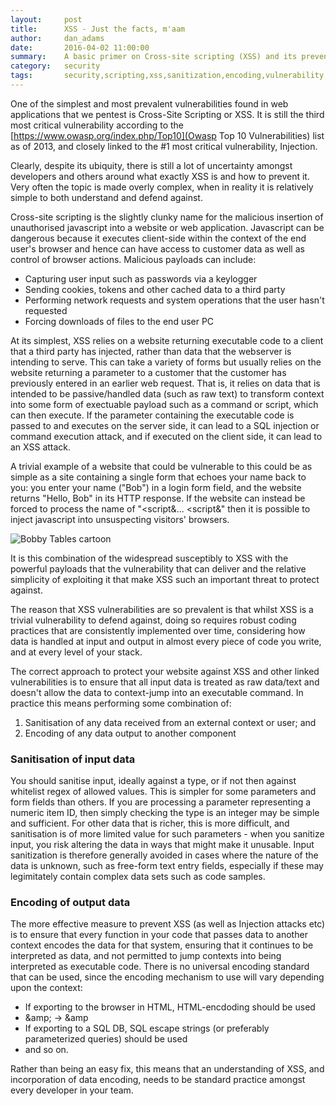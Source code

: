 ```yaml
---
layout:     post
title:      XSS - Just the facts, m'aam
author:     dan_adams
date:       2016-04-02 11:00:00
summary:    A basic primer on Cross-site scripting (XSS) and its prevention
category:   security
tags:       security,scripting,xss,sanitization,encoding,vulnerability,exploit
---
```


One of the simplest and most prevalent vulnerabilities found in web applications that we pentest is Cross-Site Scripting or XSS. It is still the third most critical vulnerability according to the [https://www.owasp.org/index.php/Top10](Owasp Top 10 Vulnerabilities) list as of 2013, and closely linked to the #1 most critical vulnerability, Injection.

Clearly, despite its ubiquity, there is still a lot of uncertainty amongst developers and others around what exactly XSS is and how to prevent it. Very often the topic is made overly complex, when in reality it is relatively simple to both understand and defend against.

Cross-site scripting is the slightly clunky name for the malicious insertion of unauthorised javascript into a website or web application. Javascript can be dangerous because it executes client-side within the context of the end user's browser and hence can have access to customer data as well as control of browser actions. Malicious payloads can include:
* Capturing user input such as passwords via a keylogger
* Sending cookies, tokens and other cached data to a third party
* Performing network requests and system operations that the user hasn't requested
* Forcing downloads of files to the end user PC

At its simplest, XSS relies on a website returning executable code to a client that a third party has injected, rather than data that the webserver is intending to serve. This can take a variety of forms but usually relies on the website returning a parameter to a customer that the customer has previously entered in an earlier web request. That is, it relies on data that is intended to be passive/handled data (such as raw text) to transform context into some form of exectuable payload such as a command or script, which can then execute. If the parameter containing the executable code is passed to and executes on the server side, it can lead to a SQL injection or command execution attack, and if executed on the client side, it can lead to an XSS attack.

A trivial example of a website that could be vulnerable to this could be as simple as a site containing a single form that echoes your name back to you: you enter your name ("Bob") in a login form field, and the website returns "Hello, Bob" in its HTTP response. If the website can instead be forced to process the name of "&lt;script&amp;... &lt;script&amp;" then it is possible to inject javascript into unsuspecting visitors' browsers.

![Bobby Tables cartoon](https://imgs.xkcd.com/comics/exploits_of_a_mom.png)

It is this combination of the widespread susceptibly to XSS with the powerful payloads that the vulnerability that can deliver and the relative simplicity of exploiting it that make XSS such an important threat to protect against.

The reason that XSS vulnerabilities are so prevalent is that whilst XSS is a trivial vulnerability to defend against, doing so requires robust coding practices that are consistently implemented over time, considering how data is handled at input and output in almost every piece of code you write, and at every level of your stack.

The correct approach to protect your website against XSS and other linked vulnerabilities is to ensure that all input data is treated as raw data/text and doesn't allow the data to context-jump into an executable command. In practice this means performing some combination of:

1. Sanitisation of any data received from an external context or user; and
2. Encoding of any data output to another component

### Sanitisation of input data

You should sanitise input, ideally against a type, or if not then against whitelist regex of allowed values. This is simpler for some parameters and form fields than others. If you are processing a parameter representing a numeric item ID, then simply checking the type is an integer may be simple and sufficient. For other data that is richer, this is more difficult, and sanitisation is of more limited value for such parameters - when you sanitize input, you risk altering the data in ways that might make it unusable. Input sanitization is therefore generally avoided in cases where the nature of the data is unknown, such as free-form text entry fields, especially if these may legimitately contain complex data sets such as code samples.

### Encoding of output data

The more effective measure to prevent XSS (as well as Injection attacks etc) is to ensure that every function in your code that passes data to another context encodes the data for that system, ensuring that it continues to be interpreted as data, and not permitted to jump contexts into being interpreted as executable code. There is no universal encoding standard that can be used, since the encoding mechanism to use will vary depending upon the context:
* If exporting to the browser in HTML, HTML-encdoding should be used
 * &amp;amp; → &amp
* If exporting to a SQL DB, SQL escape strings (or preferably parameterized queries) should be used
* and so on.

Rather than being an easy fix, this means that an understanding of XSS, and incorporation of data encoding, needs to be standard practice amongst every developer in your team. 
